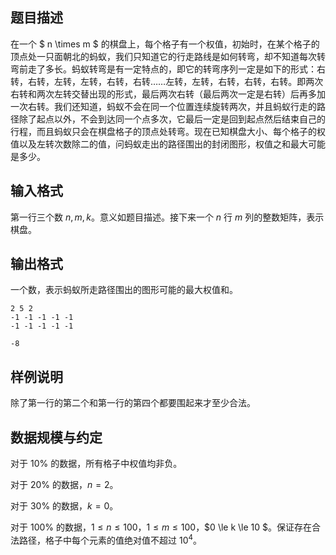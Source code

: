 ## 题目描述

在一个 $ n \times m $ 的棋盘上，每个格子有一个权值，初始时，在某个格子的顶点处一只面朝北的蚂蚁，我们只知道它的行走路线是如何转弯，却不知道每次转弯前走了多长。蚂蚁转弯是有一定特点的，即它的转弯序列一定是如下的形式：右转，右转，左转，左转，右转，右转……左转，左转，右转，右转，右转。即两次右转和两次左转交替出现的形式，最后两次右转（最后两次一定是右转）后再多加一次右转。我们还知道，蚂蚁不会在同一个位置连续旋转两次，并且蚂蚁行走的路径除了起点以外，不会到达同一个点多次，它最后一定是回到起点然后结束自己的行程，而且蚂蚁只会在棋盘格子的顶点处转弯。现在已知棋盘大小、每个格子的权值以及左转次数除二的值，问蚂蚁走出的路径围出的封闭图形，权值之和最大可能是多少。

## 输入格式

第一行三个数 $n,m,k$。意义如题目描述。接下来一个 $n$  行 $m$ 列的整数矩阵，表示棋盘。

## 输出格式

一个数，表示蚂蚁所走路径围出的图形可能的最大权值和。



```input1
2 5 2
-1 -1 -1 -1 -1
-1 -1 -1 -1 -1
```



```output1
-8
```

## 样例说明

除了第一行的第二个和第一行的第四个都要围起来才至少合法。

## 数据规模与约定

对于 $10\%$ 的数据，所有格子中权值均非负。

对于 $20\%$ 的数据，$n=2$。

对于 $30\%$ 的数据，$k=0$。

对于 $100\%$ 的数据，$1 \le n  \le100$，$1 \le m \le 100$，$0 \le k \le 10 $。保证存在合法路径，格子中每个元素的值绝对值不超过  $10^4$。

